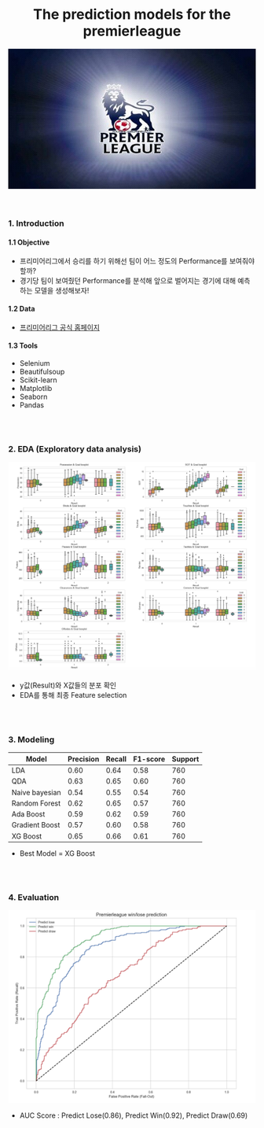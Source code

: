 <h1><center>The prediction models for the premierleague</center></h1>

<center><img src="img/premierleague.jpeg" width = 800></center>
<br><br/>

### 1. Introduction


#### 1.1 Objective
- 프리미어리그에서 승리를 하기 위해선 팀이 어느 정도의 Performance를 보여줘야 할까?
- 경기당 팀이 보여줬던 Performance를 분석해 앞으로 벌어지는 경기에 대해 예측하는 모델을 생성해보자!


#### 1.2 Data
- [프리미어리그 공식 홈페이지](https://www.premierleague.com)

#### 1.3 Tools
- Selenium
- Beautifulsoup
- Scikit-learn
- Matplotlib
- Seaborn
- Pandas

<br><br/>
### 2. EDA (Exploratory data analysis)
<center><img src="img/EDA.png"></center>

- y값(Result)와 X값들의 분포 확인
- EDA를 통해 최종 Feature selection


<br><br/>
### 3. Modeling
| Model|Precision|Recall|F1-score|Support|
|------|------|------|------|------|
|LDA|0.60|0.64|0.58|760|
|QDA|0.63|0.65| 0.60|760|
|Naive bayesian|0.54|0.55|0.54|760|
|Random Forest|0.62|0.65|0.57|760|
|Ada Boost|0.59|0.62|0.59|760|
|Gradient Boost|0.57|0.60|0.58|760|
|XG Boost|0.65|0.66|0.61|760|

- Best Model = XG Boost

<br><br/>
### 4. Evaluation
<center><img src="img/ROC.png"></center>

- AUC Score : Predict Lose(0.86), Predict Win(0.92), Predict Draw(0.69)
